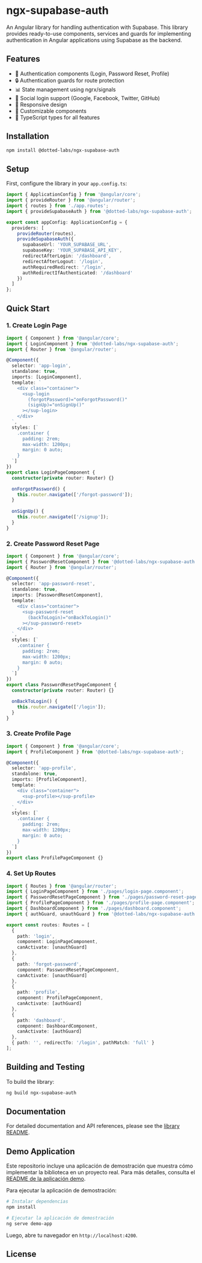 # ngx-supabase-auth

An Angular library for handling authentication with Supabase. This library provides ready-to-use components, services and guards for implementing authentication in Angular applications using Supabase as the backend.

## Features

- 🔑 Authentication components (Login, Password Reset, Profile)
- 🔒 Authentication guards for route protection
- 📊 State management using ngrx/signals
- 🌈 Social login support (Google, Facebook, Twitter, GitHub)
- 📱 Responsive design
- 🎨 Customizable components
- 📝 TypeScript types for all features

## Installation

```bash
npm install @dotted-labs/ngx-supabase-auth
```

## Setup

First, configure the library in your `app.config.ts`:

```typescript
import { ApplicationConfig } from '@angular/core';
import { provideRouter } from '@angular/router';
import { routes } from './app.routes';
import { provideSupabaseAuth } from '@dotted-labs/ngx-supabase-auth';

export const appConfig: ApplicationConfig = {
  providers: [
    provideRouter(routes),
    provideSupabaseAuth({
      supabaseUrl: 'YOUR_SUPABASE_URL',
      supabaseKey: 'YOUR_SUPABASE_API_KEY',
      redirectAfterLogin: '/dashboard',
      redirectAfterLogout: '/login',
      authRequiredRedirect: '/login',
      authRedirectIfAuthenticated: '/dashboard'
    })
  ]
};
```

## Quick Start

### 1. Create Login Page

```typescript
import { Component } from '@angular/core';
import { LoginComponent } from '@dotted-labs/ngx-supabase-auth';
import { Router } from '@angular/router';

@Component({
  selector: 'app-login',
  standalone: true,
  imports: [LoginComponent],
  template: `
    <div class="container">
      <sup-login
        (forgotPassword)="onForgotPassword()"
        (signUp)="onSignUp()"
      ></sup-login>
    </div>
  `,
  styles: [`
    .container {
      padding: 2rem;
      max-width: 1200px;
      margin: 0 auto;
    }
  `]
})
export class LoginPageComponent {
  constructor(private router: Router) {}

  onForgotPassword() {
    this.router.navigate(['/forgot-password']);
  }
  
  onSignUp() {
    this.router.navigate(['/signup']);
  }
}
```

### 2. Create Password Reset Page

```typescript
import { Component } from '@angular/core';
import { PasswordResetComponent } from '@dotted-labs/ngx-supabase-auth';
import { Router } from '@angular/router';

@Component({
  selector: 'app-password-reset',
  standalone: true,
  imports: [PasswordResetComponent],
  template: `
    <div class="container">
      <sup-password-reset
        (backToLogin)="onBackToLogin()"
      ></sup-password-reset>
    </div>
  `,
  styles: [`
    .container {
      padding: 2rem;
      max-width: 1200px;
      margin: 0 auto;
    }
  `]
})
export class PasswordResetPageComponent {
  constructor(private router: Router) {}

  onBackToLogin() {
    this.router.navigate(['/login']);
  }
}
```

### 3. Create Profile Page

```typescript
import { Component } from '@angular/core';
import { ProfileComponent } from '@dotted-labs/ngx-supabase-auth';

@Component({
  selector: 'app-profile',
  standalone: true,
  imports: [ProfileComponent],
  template: `
    <div class="container">
      <sup-profile></sup-profile>
    </div>
  `,
  styles: [`
    .container {
      padding: 2rem;
      max-width: 1200px;
      margin: 0 auto;
    }
  `]
})
export class ProfilePageComponent {}
```

### 4. Set Up Routes

```typescript
import { Routes } from '@angular/router';
import { LoginPageComponent } from './pages/login-page.component';
import { PasswordResetPageComponent } from './pages/password-reset-page.component';
import { ProfilePageComponent } from './pages/profile-page.component';
import { DashboardComponent } from './pages/dashboard.component';
import { authGuard, unauthGuard } from '@dotted-labs/ngx-supabase-auth';

export const routes: Routes = [
  { 
    path: 'login', 
    component: LoginPageComponent,
    canActivate: [unauthGuard]
  },
  { 
    path: 'forgot-password', 
    component: PasswordResetPageComponent,
    canActivate: [unauthGuard]
  },
  { 
    path: 'profile', 
    component: ProfilePageComponent,
    canActivate: [authGuard]
  },
  { 
    path: 'dashboard', 
    component: DashboardComponent,
    canActivate: [authGuard]
  },
  { path: '', redirectTo: '/login', pathMatch: 'full' }
];
```

## Building and Testing

To build the library:

```bash
ng build ngx-supabase-auth
```

## Documentation

For detailed documentation and API references, please see the [library README](./projects/ngx-supabase-auth/README.md).

## Demo Application

Este repositorio incluye una aplicación de demostración que muestra cómo implementar la biblioteca en un proyecto real. Para más detalles, consulta el [README de la aplicación demo](./projects/demo-app/README.md).

Para ejecutar la aplicación de demostración:

```bash
# Instalar dependencias
npm install

# Ejecutar la aplicación de demostración
ng serve demo-app
```

Luego, abre tu navegador en `http://localhost:4200`.

## License
